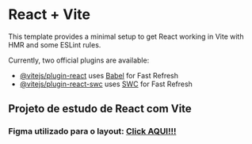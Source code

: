 # React + Vite

This template provides a minimal setup to get React working in Vite with HMR and some ESLint rules.

Currently, two official plugins are available:

- [@vitejs/plugin-react](https://github.com/vitejs/vite-plugin-react/blob/main/packages/plugin-react/README.md) uses [Babel](https://babeljs.io/) for Fast Refresh
- [@vitejs/plugin-react-swc](https://github.com/vitejs/vite-plugin-react-swc) uses [SWC](https://swc.rs/) for Fast Refresh

## Projeto de estudo de React com Vite

### Figma utilizado para o layout: [Click AQUI!!!](https://www.figma.com/file/33vvtD8MQrymZU8VFwQbRR/Atv_Pratica_01_WEB3?type=design&node-id=0-1&mode=design&t=D9NJKrEI694F1DaQ-0)
